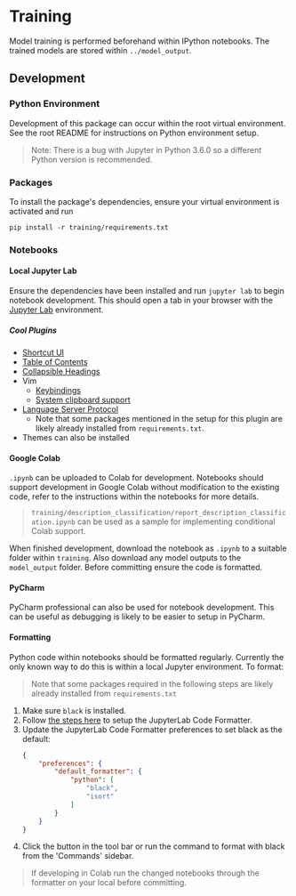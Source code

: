 # Training

Model training is performed beforehand within IPython notebooks. The trained models are stored within `../model_output`.

## Development

### Python Environment

Development of this package can occur within the root virtual environment. See the root README for instructions on Python environment setup.

> Note: There is a bug with Jupyter in Python 3.6.0 so a different Python version is recommended.

### Packages

To install the package's dependencies, ensure your virtual environment is activated and run
```shell script
pip install -r training/requirements.txt
```

### Notebooks

#### Local Jupyter Lab

Ensure the dependencies have been installed and run `jupyter lab` to begin notebook development. This should open a tab in your browser with the [Jupyter Lab](https://jupyterlab.readthedocs.io/en/stable/) environment.

##### Cool Plugins

- [Shortcut UI](https://github.com/jupyterlab/jupyterlab-shortcutui/)
- [Table of Contents](https://github.com/jupyterlab/jupyterlab-toc)
- [Collapsible Headings](https://github.com/aquirdTurtle/Collapsible_Headings)
- Vim
    - [Keybindings](https://github.com/jwkvam/jupyterlab_vim)
    - [System clipboard support](https://github.com/ianhi/jupyterlab_vim-system-clipboard-support)
- [Language Server Protocol](https://github.com/krassowski/jupyterlab-lsp)
    - Note that some packages mentioned in the setup for this plugin are likely already installed from `requirements.txt`.
- Themes can also be installed

#### Google Colab

`.ipynb` can be uploaded to Colab for development. Notebooks should support development in Google Colab without modification to the existing code, refer to the instructions within the notebooks for more details.

> `training/description_classification/report_description_classification.ipynb` can be used as a sample for implementing conditional Colab support.

When finished development, download the notebook as `.ipynb` to a suitable folder within `training`. Also download any model outputs to the `model_output` folder. Before committing ensure the code is formatted.

#### PyCharm

PyCharm professional can also be used for notebook development. This can be useful as debugging is likely to be easier to setup in PyCharm.

#### Formatting

Python code within notebooks should be formatted regularly. Currently the only known way to do this is within a local Jupyter environment. To format:

> Note that some packages required in the following steps are likely already installed from `requirements.txt`

1. Make sure `black` is installed.
2. Follow [the steps here](https://jupyterlab-code-formatter.readthedocs.io/en/latest/installation.html) to setup the JupyterLab Code Formatter.
3. Update the JupyterLab Code Formatter preferences to set black as the default:
    ```json
    {
        "preferences": {
            "default_formatter": {
                "python": [
                    "black",
                    "isort"
                ]
            }
        }
    }
    ```
4. Click the button in the tool bar or run the command to format with black from the 'Commands' sidebar.

> If developing in Colab run the changed notebooks through the formatter on your local before committing.